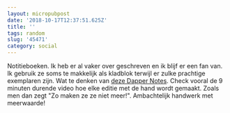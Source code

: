 ```yaml
---
layout: micropubpost
date: '2018-10-17T12:37:51.625Z'
title: ''
tags: random
slug: '45471'
category: social
---
```

Notitieboeken. Ik heb er al vaker over geschreven en ik blijf er een fan van. Ik gebruik ze soms te makkelijk als kladblok terwijl er zulke prachtige exemplaren zijn. Wat te denken van [deze Dapper Notes](https://shop.dappernotes.com/collections/dapper-notes-handmade-notebooks). Check vooral de 9 minuten durende video hoe elke editie met de hand wordt gemaakt. Zoals men dan zegt &quot;Zo maken ze ze niet meer!&quot;. Ambachtelijk handwerk met meerwaarde!
